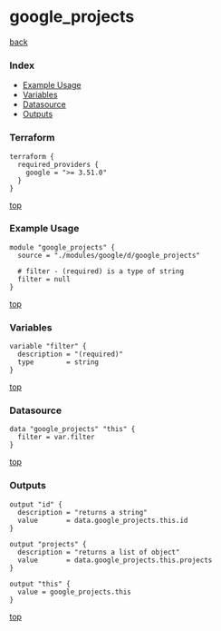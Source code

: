 # google_projects

[back](../google.md)

### Index

- [Example Usage](#example-usage)
- [Variables](#variables)
- [Datasource](#datasource)
- [Outputs](#outputs)

### Terraform

```hcl
terraform {
  required_providers {
    google = ">= 3.51.0"
  }
}
```

[top](#index)

### Example Usage

```hcl
module "google_projects" {
  source = "./modules/google/d/google_projects"

  # filter - (required) is a type of string
  filter = null
}
```

[top](#index)

### Variables

```hcl
variable "filter" {
  description = "(required)"
  type        = string
}
```

[top](#index)

### Datasource

```hcl
data "google_projects" "this" {
  filter = var.filter
}
```

[top](#index)

### Outputs

```hcl
output "id" {
  description = "returns a string"
  value       = data.google_projects.this.id
}

output "projects" {
  description = "returns a list of object"
  value       = data.google_projects.this.projects
}

output "this" {
  value = google_projects.this
}
```

[top](#index)